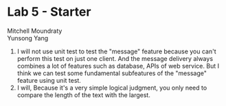 # Lab 5 - Starter

Mitchell Moundraty  
Yunsong Yang

1. I will not use unit test to test the "message" feature
because you can't perform this test on just one client. And the
message delivery always combines a lot of features such as database,
APIs of web service. But I think we can test some fundamental subfeatures of the
"message" feature using unit test.
2. I will, Because it's a very simple logical judgment, you only need to compare the 
length of the text with the largest.